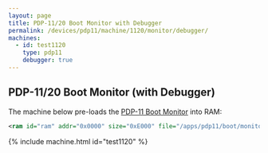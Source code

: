 ```yaml
---
layout: page
title: PDP-11/20 Boot Monitor with Debugger
permalink: /devices/pdp11/machine/1120/monitor/debugger/
machines:
  - id: test1120
    type: pdp11
    debugger: true
---
```


PDP-11/20 Boot Monitor (with Debugger)
--------------------------------------

The machine below pre-loads the [PDP-11 Boot Monitor](/apps/pdp11/boot/monitor/) into RAM:

```xml
<ram id="ram" addr="0x0000" size="0xE000" file="/apps/pdp11/boot/monitor/BOOTMON.json" load="0xC000" exec="0xC000"/>
```

{% include machine.html id="test1120" %}
